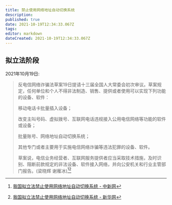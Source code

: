 ```yaml
---
title: 禁止使用网络地址自动切换系统
description: 
published: true
date: 2021-10-19T12:34:33.067Z
tags:
editor: markdown
dateCreated: 2021-10-19T12:34:33.067Z
---
```


## 拟立法阶段

2021年10月19日:

> 反电信网络诈骗法草案19日提请十三届全国人大常委会初次审议。草案规定，任何单位和个人不得非法制造、销售、提供或者使用可以实现下列功能的设备、软件：
>
> 移动电话卡批量插入设备；
>
> 改变主叫号码、虚拟拨号、互联网电话违规接入公用电信网络等功能的软件或设备；
>
> 批量账号、网络地址自动切换系统；
>
> 其他专门或者主要用于实施电信网络诈骗等违法犯罪的设备、软件。
>
> 草案说，电信业务经营者、互联网服务提供者应当采取技术措施，及时识别、阻断前款规定的非法设备、软件接入网络，并向公安机关和行业主管部门报告。(梁晓辉 谢雁冰)[^cnn][^ncn]

[^cnn]: [我国拟立法禁止使用网络地址自动切换系统 - 中新网](https://web.archive.org/web/20211019043422/http://www.chinanews.com/gn/2021/10-19/9589671.shtml)

[^ncn]: [我国拟立法禁止使用网络地址自动切换系统 - 新华网](https://web.archive.org/web/20211019043211/http://www.news.cn/politics/2021-10/19/c_1127972042.htm)
